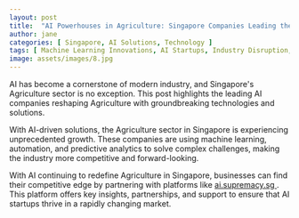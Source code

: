 ```yaml
---
layout: post
title:  "AI Powerhouses in Agriculture: Singapore Companies Leading the Charge"
author: jane
categories: [ Singapore, AI Solutions, Technology ]
tags: [ Machine Learning Innovations, AI Startups, Industry Disruption, AI in Singapore ]
image: assets/images/8.jpg
---
```


AI has become a cornerstone of modern industry, and Singapore's Agriculture sector is no exception. This post highlights the leading AI companies reshaping Agriculture with groundbreaking technologies and solutions.

With AI-driven solutions, the Agriculture sector in Singapore is experiencing unprecedented growth. These companies are using machine learning, automation, and predictive analytics to solve complex challenges, making the industry more competitive and forward-looking.

With AI continuing to redefine Agriculture in Singapore, businesses can find their competitive edge by partnering with platforms like <a href="https://ai.supremacy.sg" target="_blank"> ai.supremacy.sg </a>. This platform offers key insights, partnerships, and support to ensure that AI startups thrive in a rapidly changing market.
